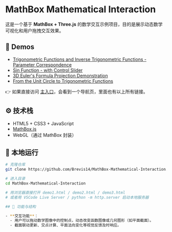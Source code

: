 # MathBox Mathematical Interaction

这是一个基于 **MathBox + Three.js** 的数学交互示例项目，目的是展示动态数学可视化和用户拖拽交互效果。

## 📂 Demos

- [Trigonometric Functions and Inverse Trigonometric Functions - Parameter Correspondence](https://brevis14.github.io/MathBox-Mathematical-Interaction/TF&ITF.html)
- [Sin Function - with Control Slider](https://brevis14.github.io/MathBox-Mathematical-Interaction/SinF-ControlSlider.html)
- [3D Euler's Formula Projection Demonstration](https://brevis14.github.io/MathBox-Mathematical-Interaction/3dEuler'sProjection.html)
- [From the Unit Circle to Trigonometric Functions](https://brevis14.github.io/MathBox-Mathematical-Interaction/UnitCircle2TF.html)

👉 如果直接访问 [主入口](https://brevis14.github.io/MathBox-Mathematical-Interaction/)，会看到一个导航页，里面也有以上所有链接。

## ⚙️ 技术栈

- HTML5 + CSS3 + JavaScript
- [MathBox.js](http://mathbox.io)  
- WebGL（通过 MathBox 封装）

## 🚀 本地运行

```bash
# 克隆仓库
git clone https://github.com/Brevis14/MathBox-Mathematical-Interaction.git

# 进入目录
cd MathBox-Mathematical-Interaction

# 用浏览器直接打开 demo1.html / demo2.html / demo3.html
# 或者用 VSCode Live Server / python -m http.server 启动本地服务器

## 📂 功能与结构

- **交互功能**：  
  - 用户可以拖动数学图像中的控制点，动态改变函数图像或几何图形（如平面截面）。  
  - 截面联动更新、交点计算、平面法向变化等视觉反馈及时响应。  
